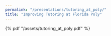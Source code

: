 ```yaml
---
permalink: "/presentations/tutoring_at_poly/"
title: "Improving Tutoring at Florida Poly"
---
```


<link rel="stylesheet" href="/assets/wide.css">

{% pdf "/assets/tutoring_at_poly.pdf" %}